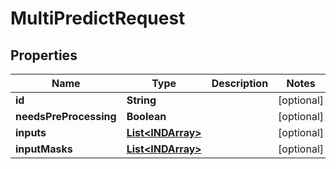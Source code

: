 
# MultiPredictRequest

## Properties
Name | Type | Description | Notes
------------ | ------------- | ------------- | -------------
**id** | **String** |  |  [optional]
**needsPreProcessing** | **Boolean** |  |  [optional]
**inputs** | [**List&lt;INDArray&gt;**](INDArray.md) |  |  [optional]
**inputMasks** | [**List&lt;INDArray&gt;**](INDArray.md) |  |  [optional]



